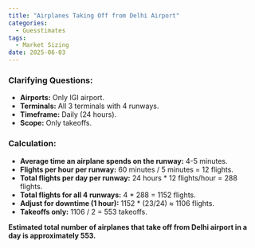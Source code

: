 ```yaml
---
title: "Airplanes Taking Off from Delhi Airport"
categories:
  - Guesstimates
tags:
  - Market Sizing
date: 2025-06-03
---
```


### Clarifying Questions:

- **Airports:** Only IGI airport.
- **Terminals:** All 3 terminals with 4 runways.
- **Timeframe:** Daily (24 hours).
- **Scope:** Only takeoffs.

### Calculation:

- **Average time an airplane spends on the runway:** 4-5 minutes.
- **Flights per hour per runway:** 60 minutes / 5 minutes = 12 flights.
- **Total flights per day per runway:** 24 hours * 12 flights/hour = 288 flights.
- **Total flights for all 4 runways:** 4 * 288 = 1152 flights.
- **Adjust for downtime (1 hour):** 1152 * (23/24) ≈ 1106 flights.
- **Takeoffs only:** 1106 / 2 = 553 takeoffs.

**Estimated total number of airplanes that take off from Delhi airport in a day is approximately 553.**
